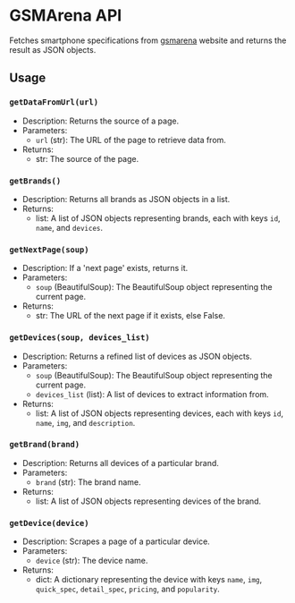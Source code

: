 # GSMArena API

Fetches smartphone specifications from [gsmarena](https://www.gsmarena.com) website and returns the result as JSON objects.


## Usage

### `getDataFromUrl(url)`
- Description: Returns the source of a page.
- Parameters:
  - `url` (str): The URL of the page to retrieve data from.
- Returns:
  - str: The source of the page.

### `getBrands()`
- Description: Returns all brands as JSON objects in a list.
- Returns:
  - list: A list of JSON objects representing brands, each with keys `id`, `name`, and `devices`.

### `getNextPage(soup)`
- Description: If a 'next page' exists, returns it.
- Parameters:
  - `soup` (BeautifulSoup): The BeautifulSoup object representing the current page.
- Returns:
  - str: The URL of the next page if it exists, else False.

### `getDevices(soup, devices_list)`
- Description: Returns a refined list of devices as JSON objects.
- Parameters:
  - `soup` (BeautifulSoup): The BeautifulSoup object representing the current page.
  - `devices_list` (list): A list of devices to extract information from.
- Returns:
  - list: A list of JSON objects representing devices, each with keys `id`, `name`, `img`, and `description`.

### `getBrand(brand)`
- Description: Returns all devices of a particular brand.
- Parameters:
  - `brand` (str): The brand name.
- Returns:
  - list: A list of JSON objects representing devices of the brand.

### `getDevice(device)`
- Description: Scrapes a page of a particular device.
- Parameters:
  - `device` (str): The device name.
- Returns:
  - dict: A dictionary representing the device with keys `name`, `img`, `quick_spec`, `detail_spec`, `pricing`, and `popularity`.
